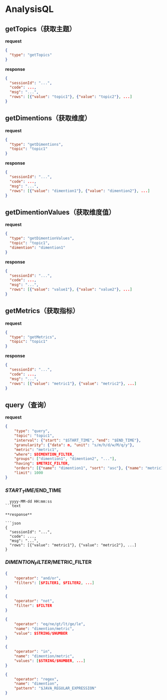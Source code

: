 # AnalysisQL

## getTopics（获取主题）

**request**

```json
{
  "type": "getTopics"
}
```

**response**

```json
{
  "sessionId": "...",
  "code": ...,
  "msg": "...",
  "rows": [{"value": "topic1"}, {"value": "topic2"}, ...]
}
```

## getDimentions（获取维度）

**request**

```json
{
  "type": "getDimentions",
  "topic": "topic1"
}
```

**response**

```json
{
  "sessionId": "...",
  "code": ...,
  "msg": "...",
  "rows": [{"value": "dimention1"}, {"value": "dimention2"}, ...]
}
```

## getDimentionValues（获取维度值）

**request**

```json
{
  "type": "getDimentionValues",
  "topic": "topic1",
  "dimention": "dimention1"
}
```

**response**

```json
{
  "sessionId": "...",
  "code": ...,
  "msg": "...",
  "rows": [{"value": "value1"}, {"value": "value2"}, ...]
}
```

## getMetrics（获取指标）

**request**

```json
{
  "type": "getMetrics",
  "topic": "topic1"
}
```

**response**

```json
{
  "sessionId": "...",
  "code": ...,
  "msg": "...",
  "rows": [{"value": "metric1"}, {"value": "metric2"}, ...]
}
```

## query（查询）

**request**

```json
{
	"type": "query",
	"topic": "topic1",
	"interval": {"start": "$START_TIME", "end": "$END_TIME"},
	"granularity": {"data": n, "unit": "s/m/h/d/w/M/q/y"},
	"metric": "metric1",
	"where": $DIMENTION_FILTER,
	"groups": ["dimention1", "dimention2", "..."],
	"having": $METRIC_FILTER,
	"orders": [{"name": "dimention1", "sort": "asc"}, {"name": "metric1", "sort": "desc"}, ...],
	"limit": 1000
}
```

### $START_TIME/$END_TIME

```text
  yyyy-MM-dd HH:mm:ss
```text

**response**

```json
{
  "sessionId": "...",
  "code": ...,
  "msg": "...",
  "rows": [{"value": "metric1"}, {"value": "metric2"}, ...]
}
```

### $DIMENTION_FILTER/$METRIC_FILTER

```json
{
	"operator": "and/or",
	"filters": [$FILTER1, $FILTER2, ...]
}

{
	"operator": "not",
	"filter": $FILTER
}

{
	"operator": "eq/ne/gt/lt/ge/le",
	"name": "dimention/metric",
	"value": $STRING/$NUMBER
}

{
	"operator": "in",
	"name": "dimention/metric",
	"values": [$STRING/$NUMBER, ...]
}

{
	"operator": "regex",
	"name": "dimention",
	"pattern": "$JAVA_REGULAR_EXPRESSION"
}
```
